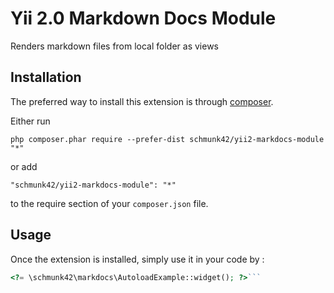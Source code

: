 Yii 2.0 Markdown Docs Module
============================
Renders markdown files from local folder as views

Installation
------------

The preferred way to install this extension is through [composer](http://getcomposer.org/download/).

Either run

```
php composer.phar require --prefer-dist schmunk42/yii2-markdocs-module "*"
```

or add

```
"schmunk42/yii2-markdocs-module": "*"
```

to the require section of your `composer.json` file.


Usage
-----

Once the extension is installed, simply use it in your code by  :

```php
<?= \schmunk42\markdocs\AutoloadExample::widget(); ?>```